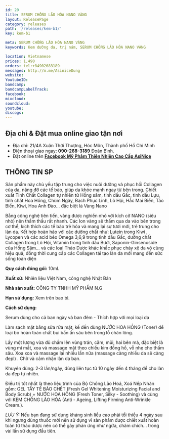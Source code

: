 ```yaml
---
id: 20
title: SERUM CHỐNG LÃO HÓA NANO VÀNG
layout: ReleasePage
category: releases
path: '/releases/kem-b1/'
key: kem-b1

meta: SERUM CHỐNG LÃO HÓA NANO VÀNG
keywords: Kem dưỡng da, trị nám, SERUM CHỐNG LÃO HÓA NANO VÀNG

location: Vietnamese
prices: 1,490
orders: tel:+84902683189
messages: http://m.me/AsiniceDung
website: 
YoutubeID: 
bandcamp: 
bandcampLabelTrack: 
facebook: 
mixcloud: 
soundcloud: 
youtube: 
discogs: 
---
```


## Địa chỉ & Đặt mua online giao tận nơi

- Địa chỉ:  21/4A Xuân Thới Thượng, Hóc Môn, Thành phố Hồ Chí Minh
- Điện thoại giao ngay: **090-268-3189** Đoàn Bình.
- Đặt online trên [**Facebook Mỹ Phẩm Thiên Nhiên Cao Cấp AsiNice**](https://www.facebook.com/AsiniceDung)


## THÔNG TIN SP

Sản phẩm này chủ yếu tập trung cho việc nuôi dưỡng và phục hồi Collagen của da, nâng đỡ các tế bào, giúp da khỏe mạnh ngay từ bên trong.
Chiết xuất Tinh Chất Collagen tự nhiên từ Hồng sâm, tinh dầu Gấc, tinh dầu Lựu, tinh chất Hoa Hồng, Chùm Ngây, Bạch Phục Linh, Lô Hội, Hắc Mai Biển, Tảo Biển, Kiwi, Hoa Anh Đào... đặc biệt là Vàng Nano

Bằng công nghệ tiên tiến, vàng được nghiền nhỏ với kích cỡ NANO (siêu nhỏ) nên thẩm thấu rất nhanh. Các Ion vàng sẽ thấm qua da vào bên trong cơ thể, kích thích các tế bào trẻ hóa và mang lại sự tươi mới, trẻ trung cho làn da. Kết hợp hoàn hảo với các dưỡng chất như:  Lutein trong Kiwi , Lycopen và các acid béo Omega 3,6,9 trong tinh dầu Gấc, dưỡng chất Collagen trong Lô Hội, Vitamin trong tinh dầu Bưởi,  Saponin-Ginsenoside của Hồng Sâm... và các loại Thảo Dược khác khắc phục chảy xệ da vô cùng hiệu quả, đồng thời cung cấp các Collagen tái tạo làn da mới mang đến sức sống toàn diện

**Quy cách đóng gói:** 10ml.

**Xuất xứ:** Nhiên liệu Việt Nam, công nghệ Nhật Bản

**Nhà sản xuất:** CÔNG TY TNHH MỸ PHẨM N.G 

**Hạn sử dụng:** Xem trên bao bì.

**Cách sử dụng:**

Serum dùng cho cả ban ngày và ban đêm - Thích hợp với mọi loại da

Làm sạch mặt bằng sữa rửa mặt, kế đến dùng NƯỚC HOA HỒNG (Toner)  để loại bỏ hoàn toàn chất bụi bẩn ẩn sâu bên trong lỗ chân lông.

Lấy một lượng vừa đủ chấm lên vùng trán, cằm, mũi, hai bên má, đặc biệt là vùng mí mắt, xoa và massage mặt theo chiều kim đồng hồ, vỗ nhẹ cho thấm sâu. Xoa xoa và massage lại nhiều lần nữa (massage càng nhiều da sẽ càng đepl)  . Chờ và cảm nhận làn da bạn.

Khuyên dùng: 2-3 lần/ngày, dùng liên tục từ 10 ngày đến 4 tháng để cho làn da đẹp tự nhiên.

Điều trị tốt nhất là theo liệu trình của Bộ Chống Lão Hoá, Xoá Nếp Nhăn gồm: GEL TẨY TẾ BÀO CHẾT (Fresh Gel Whitening Moisturizing Facial and Body Scrub) + NƯỚC HOA HỒNG (Fresh Toner, Silky - Soothing) và cùng với KEM CHỐNG LÃO HÓA (Anti -  Ageing, Lifting Firming Anti-Wrinkle Cream.).

*LƯU Ý:* Nếu bạn đang sử dụng kháng sinh liều cao phải tối thiểu 4 ngày sau khi ngưng dùng thuốc mới nên sử dụng vì sản phẩm được chiết xuất hoàn toàn từ thảo dược nên có thể gây phản ứng như ngứa, châm chích... trong vài lần sử dụng đầu tiên.
